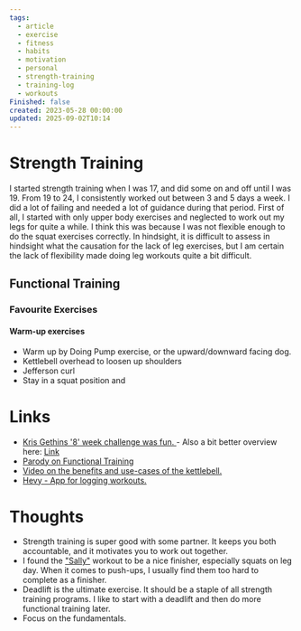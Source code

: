 ```yaml
---
tags:
  - article
  - exercise
  - fitness
  - habits
  - motivation
  - personal
  - strength-training
  - training-log
  - workouts
Finished: false
created: 2023-05-28 00:00:00
updated: 2025-09-02T10:14
---
```

# Strength Training
I started strength training when I was 17, and did some on and off until I was 19. From 19 to 24, I consistently worked out between 3 and 5 days a week.  I did a lot of failing and needed a lot of guidance during that period. First of all, I started with only upper body exercises and neglected to work out my legs for quite a while. I think this was because I was not flexible enough to do the squat exercises correctly. In hindsight, it is difficult to assess in hindsight what the causation for the lack of leg exercises, but I am certain the lack of flexibility made doing leg workouts quite a bit difficult. 



## Functional Training




### Favourite Exercises

#### Warm-up exercises 

- Warm up by Doing Pump exercise, or the upward/downward facing dog. 
- Kettlebell overhead to loosen up shoulders
- Jefferson curl
- Stay in a squat position and 

# Links
- [Kris Gethins '8' week challenge was fun. ](https://www.youtube.com/playlist?list=PLs-Ht4H4kDxshwlNoWvw8mgpyID1FkgVU) - Also a bit better overview here: [Link](https://www.kaged.com/blogs/8-week-hardcore-trainer/overview-program)
- [Parody on Functional Training](https://www.youtube.com/watch?v=-yfqnebBbW0&ab_channel=AwakenWithJP)
- [Video on the benefits and use-cases of the kettlebell.](https://youtu.be/DpMiOItcpmw?si=AOz05bOWfuSzcJpA)
- [Hevy - App for logging workouts.](https://github.com/EmilRamsvik/dotfiles/blob/master/Karabiner/karabiner.edn)

# Thoughts 
- Strength training is super good with some partner. It keeps you both accountable, and it motivates you to work out together. 
- I found the ["Sally"](https://www.bournemouth.ac.uk/why-bu/sportbu/premium-portal/bring-sally-challenge) workout to be a nice finisher, especially squats on leg day. When it comes to push-ups, I usually find them too hard to complete as a finisher.  
- Deadlift is the ultimate exercise. It should be a staple of all strength training programs.  I like to start with a deadlift and then do more functional training later.
- Focus on the fundamentals. 


